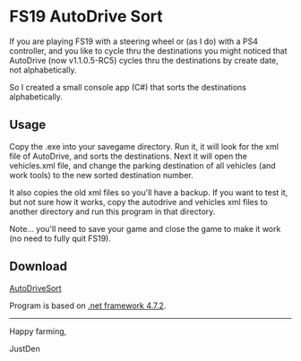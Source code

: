 # FS19 AutoDrive Sort

If you are playing FS19 with a steering wheel or (as I do) with a PS4 controller, and you like to cycle thru the destinations
you might noticed that AutoDrive (now v1.1.0.5-RC5) cycles thru the destinations by create date, not alphabetically.

So I created a small console app (C#) that sorts the destinations alphabetically.

## Usage

Copy the .exe into your savegame directory. Run it, it will look for the xml file of AutoDrive, and sorts the destinations.
Next it will open the vehicles.xml file, and change the parking destination of all vehicles (and work tools) to the new sorted destination number.

It also copies the old xml files so you'll have a backup. If you want to test it, but not sure how it works, copy the autodrive and vehicles xml files
to another directory and run this program in that directory.

Note... you'll need to save your game and close the game to make it work (no need to fully quit FS19).

## Download

[AutoDriveSort](https://github.com/JustDen1234/FS19_AutoDrive_Sort/blob/master/AutoDriveSort.exe?raw=true)

Program is based on [.net framework 4.7.2](https://dotnet.microsoft.com/download/dotnet-framework/net472).

---
Happy farming,

JustDen

